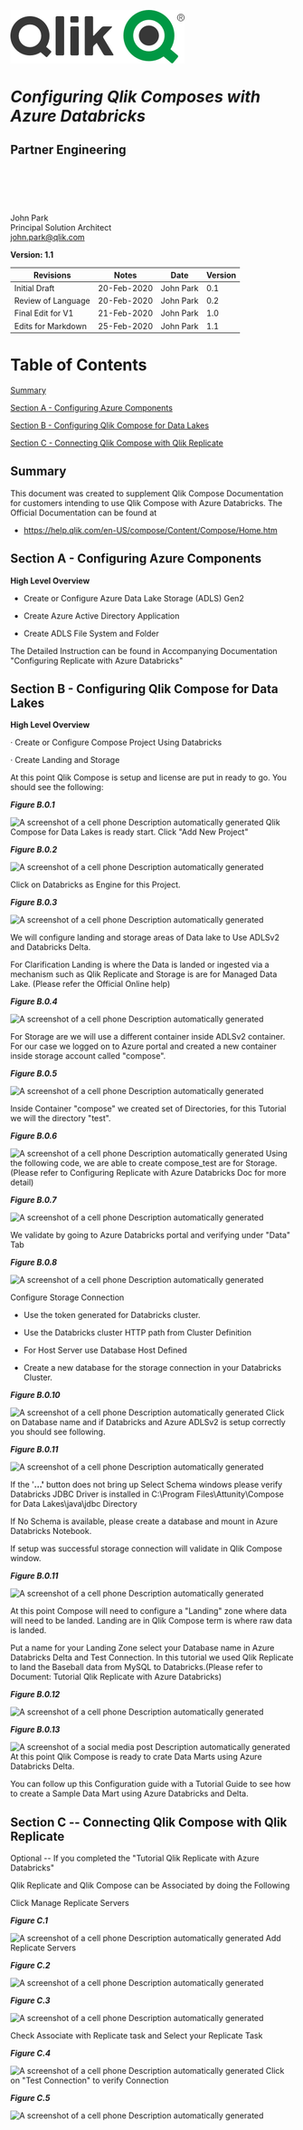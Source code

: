 ![Qlik](./media/image1.png)

# **_Configuring Qlik Composes with Azure Databricks_**

## **Partner Engineering**

<br>
<br>
<br>
<br>

John Park<br>
Principal Solution Architect<br>
john.park@qlik.com

**Version: 1.1**

**Revisions**      | **Notes**   | **Date**  | **Version**
------------------ | ----------- | --------- | -----------
Initial Draft      | 20-Feb-2020 | John Park | 0.1         |
Review of Language | 20-Feb-2020 | John Park | 0.2         |
Final Edit for V1  | 21-Feb-2020 | John Park | 1.0         |
Edits for Markdown | 25-Feb-2020 | John Park | 1.1         |

# Table of Contents

[Summary](#summary)

[Section A - Configuring Azure Components](#section-a---configuring-azure-components)

[Section B - Configuring Qlik Compose for Data Lakes](#section-b---configuring-qlik-compose-for-data-lakes)

[Section C - Connecting Qlik Compose with Qlik Replicate](#section-c-connecting-qlik-compose-with-qlik-replicate)

## **Summary**

This document was created to supplement Qlik Compose Documentation for customers intending to use Qlik Compose with Azure Databricks. The Official Documentation can be found at

- <https://help.qlik.com/en-US/compose/Content/Compose/Home.htm>

## **Section A - Configuring Azure Components**

**High Level Overview**

- Create or Configure Azure Data Lake Storage (ADLS) Gen2

- Create Azure Active Directory Application

- Create ADLS File System and Folder

The Detailed Instruction can be found in Accompanying Documentation "Configuring Replicate with Azure Databricks"

## **Section B - Configuring Qlik Compose for Data Lakes**

**High Level Overview**

· Create or Configure Compose Project Using Databricks

· Create Landing and Storage

At this point Qlik Compose is setup and license are put in ready to go. You should see the following:

**_Figure B.0.1_**

![A screenshot of a cell phone Description automatically
generated](./media/image3.jpeg) Qlik Compose for Data Lakes is ready start. Click "Add New Project"

**_Figure B.0.2_**

![A screenshot of a cell phone Description automatically
generated](./media/image4.png)

Click on Databricks as Engine for this Project.

**_Figure B.0.3_**

![A screenshot of a cell phone Description automatically
generated](./media/image5.png)

We will configure landing and storage areas of Data lake to Use ADLSv2 and Databricks Delta.

For Clarification Landing is where the Data is landed or ingested via a mechanism such as Qlik Replicate and Storage is are for Managed Data Lake. (Please refer the Official Online help)

**_Figure B.0.4_**

![A screenshot of a cell phone Description automatically
generated](./media/image6.jpg)

For Storage are we will use a different container inside ADLSv2 container. For our case we logged on to Azure portal and created a new container inside storage account called "compose".

**_Figure B.0.5_**

![A screenshot of a cell phone Description automatically
generated](./media/image7.jpg)

Inside Container "compose" we created set of Directories, for this Tutorial we will the directory "test".

**_Figure B.0.6_**

![A screenshot of a cell phone Description automatically
generated](./media/image8.jpg) Using the following code, we are able to create compose_test are for Storage. (Please refer to Configuring Replicate with Azure Databricks Doc for more detail)

**_Figure B.0.7_**

![A screenshot of a cell phone Description automatically
generated](./media/image9.jpg)

We validate by going to Azure Databricks portal and verifying under "Data" Tab

**_Figure B.0.8_**

![A screenshot of a cell phone Description automatically
generated](./media/image10.jpg)

Configure Storage Connection

- Use the token generated for Databricks cluster.

- Use the Databricks cluster HTTP path from Cluster Definition

- For Host Server use Database Host Defined

- Create a new database for the storage connection in your Databricks Cluster.

**_Figure B.0.10_**

![A screenshot of a cell phone Description automatically
generated](./media/image11.png) Click on Database name and if Databricks and Azure ADLSv2 is setup correctly you should see following.

**_Figure B.0.11_**

![A screenshot of a cell phone Description automatically
generated](./media/image12.png)

If the '**...'** button does not bring up Select Schema windows please verify Databricks JDBC Driver is installed in C:\Program Files\Attunity\Compose for Data Lakes\java\jdbc Directory

If No Schema is available, please create a database and mount in Azure Databricks Notebook.

If setup was successful storage connection will validate in Qlik Compose window.

**_Figure B.0.11_**

![A screenshot of a cell phone Description automatically
generated](./media/image13.jpg)

At this point Compose will need to configure a "Landing" zone where data will need to be landed. Landing are in Qlik Compose term is where raw data is landed.

Put a name for your Landing Zone select your Database name in Azure Databricks Delta and Test Connection. In this tutorial we used Qlik Replicate to land the Baseball data from MySQL to Databricks.(Please refer to Document: Tutorial Qlik Replicate with Azure Databricks)

**_Figure B.0.12_**

![A screenshot of a cell phone Description automatically
generated](./media/image14.jpg)

**_Figure B.0.13_**

![A screenshot of a social media post Description automatically
generated](./media/image15.jpg) At this point Qlik Compose is ready to crate Data Marts using Azure Databricks Delta.

You can follow up this Configuration guide with a Tutorial Guide to see how to create a Sample Data Mart using Azure Databricks and Delta.

## **Section C -- Connecting Qlik Compose with Qlik Replicate**

Optional -- If you completed the "Tutorial Qlik Replicate with Azure Databricks"

Qlik Replicate and Qlik Compose can be Associated by doing the Following

Click Manage Replicate Servers

**_Figure C.1_**

![A screenshot of a cell phone Description automatically
generated](./media/image16.jpeg) Add Replicate Servers

**_Figure C.2_**

![A screenshot of a cell phone Description automatically
generated](./media/image17.jpg)

**_Figure C.3_**

![A screenshot of a cell phone Description automatically
generated](./media/image18.jpg)

Check Associate with Replicate task and Select your Replicate Task

**_Figure C.4_**

![A screenshot of a cell phone Description automatically
generated](./media/image19.png) Click on "Test Connection" to verify Connection

**_Figure C.5_**

![A screenshot of a cell phone Description automatically
generated](./media/image20.png)
